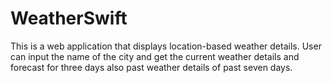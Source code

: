 # WeatherSwift
This is a web application that displays location-based weather details. User can input the name of the city and get the current weather details and forecast for three days also past weather details of past seven days.



